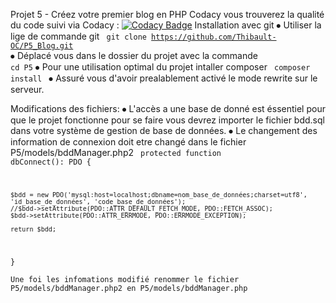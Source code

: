 Projet 5 - Créez votre premier blog en PHP
Codacy
vous trouverez la qualité du code suivi via Codacy : 
[![Codacy Badge](https://app.codacy.com/project/badge/Grade/73700b2d806b47849cf0e57ee55851ef)](https://www.codacy.com/manual/Thibault-OC/P5_Blog?utm_source=github.com&amp;utm_medium=referral&amp;utm_content=Thibault-OC/P5_Blog&amp;utm_campaign=Badge_Grade)
Installation avec git
⦁	Utiliser la lige de commande git  <code> git clone https://github.com/Thibault-OC/P5_Blog.git </code>
⦁	Déplacé vous dans le dossier du projet avec la commande <code> cd P5</code> 
⦁	Pour une utilisation optimal du projet intaller composer <code> composer install </code>
⦁	Assuré vous d'avoir prealablement activé le mode rewrite sur le serveur.

Modifications des fichiers:
⦁	L'accès a une base de donné est éssentiel pour que le projet fonctionne pour se faire vous devrez importer le fichier bdd.sql dans votre système de gestion de base de données.
⦁	Le changement des information de connexion doit etre changé dans le fichier P5/models/bddManager.php2
<code>
protected function dbConnect(): PDO
{

    $bdd = new PDO('mysql:host=localhost;dbname=nom_base_de_données;charset=utf8', 'id_base_de_données', 'code_base_de_données');
    //$bdd->setAttribute(PDO::ATTR_DEFAULT_FETCH_MODE, PDO::FETCH_ASSOC);
    $bdd->setAttribute(PDO::ATTR_ERRMODE, PDO::ERRMODE_EXCEPTION);

    return $bdd;

}
	</code>
 	
	Une foi les infomations modifié renommer le fichier P5/models/bddManager.php2 en P5/models/bddManager.php

